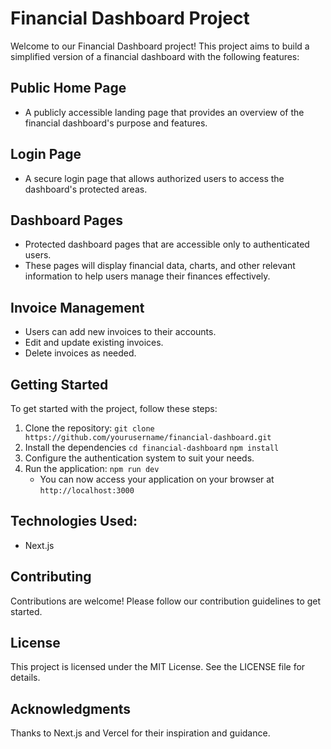 # Financial Dashboard Project

Welcome to our Financial Dashboard project! This project aims to build a simplified version of a financial dashboard with the following features:

## Public Home Page
- A publicly accessible landing page that provides an overview of the financial dashboard's purpose and features.

## Login Page
- A secure login page that allows authorized users to access the dashboard's protected areas.

## Dashboard Pages
- Protected dashboard pages that are accessible only to authenticated users.
- These pages will display financial data, charts, and other relevant information to help users manage their finances effectively.

## Invoice Management
- Users can add new invoices to their accounts.
- Edit and update existing invoices.
- Delete invoices as needed.

## Getting Started
To get started with the project, follow these steps:

1. Clone the repository:
   `git clone https://github.com/yourusername/financial-dashboard.git`
2. Install the dependencies 
   `cd financial-dashboard`
   `npm install`
3. Configure the authentication system to suit your needs.
4. Run the application:
   `npm run dev`
   - You can now access your application on your browser at `http://localhost:3000`

## Technologies Used:
- Next.js

## Contributing
Contributions are welcome! Please follow our contribution guidelines to get started.

## License
This project is licensed under the MIT License. See the LICENSE file for details.

## Acknowledgments
Thanks to Next.js and Vercel for their inspiration and guidance.
